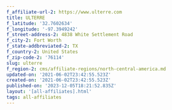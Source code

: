 ```yaml
---
f_affiliate-url-2: https://www.ulterre.com
title: ULTERRE
f_latitude: '32.7602634'
f_longitude: '-97.3949242'
f_street-address-2: 4838 White Settlement Road­
f_city-2: Fort Worth­
f_state-addbreviated-2: TX­
f_country-2: United States
f_zip-code-2: '76114'
slug: ulterre
f_region-2: cms/affiliate-regions/north-central-america.md
updated-on: '2021-06-02T23:42:55.523Z'
created-on: '2021-06-02T23:42:55.523Z'
published-on: '2023-12-05T18:21:52.835Z'
layout: '[all-affiliates].html'
tags: all-affiliates
---
```



